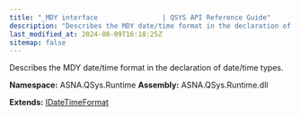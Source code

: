 ```yaml
---
title: "_MDY interface                | QSYS API Reference Guide"
description: "Describes the MDY date/time format in the declaration of date/time types. "
last_modified_at: 2024-08-09T16:18:25Z
sitemap: false
---
```


Describes the MDY date/time format in the declaration of date/time types.

**Namespace:** ASNA.QSys.Runtime
**Assembly:** ASNA.QSys.Runtime.dll

**Extends:** [IDateTimeFormat](/reference/runtime/qsys-runtime/i-date-time-format.html)
<br>
<br>
